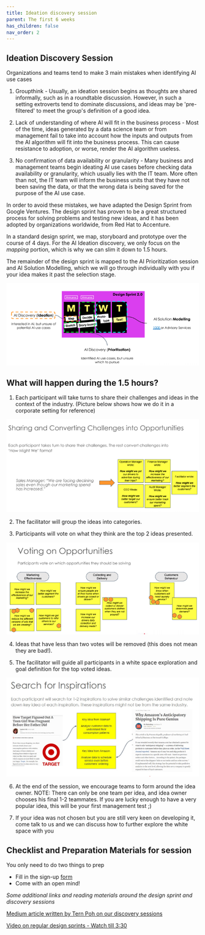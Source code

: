 ```yaml
---
title: Ideation discovery session
parent: The first 6 weeks
has_children: false
nav_order: 2
---
```


## Ideation Discovery Session

Organizations and teams tend to make 3 main mistakes when identifying AI use cases

1. Groupthink - Usually, an ideation session begins as thoughts are shared informally, such as in a roundtable discussion. However, in such a setting extroverts tend to dominate discussions, and ideas may be 'pre-filtered' to meet the group's definition of a good idea.

2. Lack of understanding of where AI will fit in the business process - Most of the time, ideas generated by a data science team or from management fail to take into account how the inputs and outputs from the AI algorithm will fit into the business process. This can cause resistance to adoption, or worse, render the AI algorithm useless.

3. No confirmation of data availability or granularity - Many business and management teams begin ideating AI use cases before checking data availability or granularity, which usually lies with the IT team. More often than not, the IT team will inform the business units that they have not been saving the data, or that the wrong data is being saved for the purpose of the AI use case.

In order to avoid these mistakes, we have adapted the Design Sprint from Google Ventures. The design sprint has proven to be a great structured process for solving problems and testing new ideas, and it has been adopted by organizations worldwide, from Red Hat to Accenture. 

In a standard design sprint, we map, storyboard and prototype over the course of 4 days. For the AI Ideation discovery, we only focus on the *mapping* portion, which is why we can slim it down to 1.5 hours.

The remainder of the design sprint is mapped to the AI Prioritization session and AI Solution Modelling, which we will go through individually with you if your idea makes it past the selection stage.

![Design Sprint](https://github.com/johnangrs/johnangrs.github.io/blob/master/assets/design_sprint.png?raw=true)

## What will happen during the 1.5 hours?
1. Each participant will take turns to share their challenges and ideas in the context of the industry. (Picture below shows how we do it in a corporate setting for reference)

![How might we](https://github.com/johnangrs/johnangrs.github.io/blob/master/assets/how_might_we.png?raw=true)

2. The facilitator will group the ideas into categories.

3. Participants will vote on what they think are the top 2 ideas presented.

![Voting on opportunites](https://github.com/johnangrs/johnangrs.github.io/blob/master/assets/voting_on_opportunities.png?raw=true)

4. Ideas that have less than two votes will be removed (this does not mean they are bad!).

5. The facilitator will guide all participants in a white space exploration and goal definition for the top voted ideas.

![Search for inspiration](https://github.com/johnangrs/johnangrs.github.io/blob/master/assets/search_for_inspiration.jpeg?raw=true)

6. At the end of the session, we encourage teams to form around the idea owner. NOTE: There can only be one team per idea, and idea owner chooses his final 1-2 teammates. If you are lucky enough to have a very popular idea, this will be your first management test ;)

7. If your idea was not chosen but you are still very keen on developing it, come talk to us and we can discuss how to further explore the white space with you


## Checklist and Preparation Materials for session

You only need to do two things to prep

- Fill in the sign-up [form](https://forms.gle/bpWSa9uvEFEPJrZs6)
- Come with an open mind!

*Some additional links and reading materials around the design sprint and discovery sessions*

[Medium article written by Tern Poh on our discovery sessions](https://towardsdatascience.com/proven-structured-approach-for-identifying-ai-use-cases-b876d8d00e5)

[Video on regular design sprints - Watch till 3:30](https://www.youtube.com/watch?v=AuktI4lBj6M)
